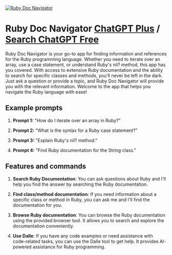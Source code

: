 
[![Ruby Doc Navigator](null)](https://chat.openai.com/g/g-XN5Anx2ny-ruby-doc-navigator)

# Ruby Doc Navigator [ChatGPT Plus](https://chat.openai.com/g/g-XN5Anx2ny-ruby-doc-navigator) / [Search ChatGPT Free](https://gptcall.net/index.html#/?search=Ruby%20Doc%20Navigator)

Ruby Doc Navigator is your go-to app for finding information and references for the Ruby programming language. Whether you need to iterate over an array, use a case statement, or understand Ruby's nil? method, this app has you covered. With access to extensive Ruby documentation and the ability to search for specific classes and methods, you'll never be left in the dark. Just ask a question or provide a topic, and Ruby Doc Navigator will provide you with the relevant information. Welcome to the app that helps you navigate the Ruby language with ease!

## Example prompts

1. **Prompt 1:** "How do I iterate over an array in Ruby?"

2. **Prompt 2:** "What is the syntax for a Ruby case statement?"

3. **Prompt 3:** "Explain Ruby's nil? method."

4. **Prompt 4:** "Find Ruby documentation for the String class."

## Features and commands

1. **Search Ruby Documentation**: You can ask questions about Ruby and I'll help you find the answer by searching the Ruby documentation.

2. **Find class/method documentation**: If you need information about a specific class or method in Ruby, you can ask me and I'll find the documentation for you.

3. **Browse Ruby documentation**: You can browse the Ruby documentation using the provided browser tool. It allows you to search and explore the documentation conveniently.

4. **Use Dalle**: If you have any code examples or need assistance with code-related tasks, you can use the Dalle tool to get help. It provides AI-powered assistance for Ruby programming.


